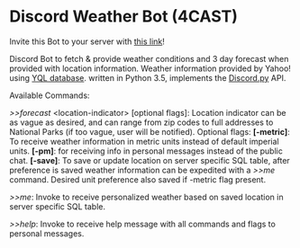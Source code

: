 # Discord Weather Bot (4CAST)

Invite this Bot to your server with [this link](https://discordapp.com/oauth2/authorize?client_id=220798987777605632&scope=bot&permissions=52224)!

Discord Bot to fetch & provide weather conditions and 3 day forecast when provided with location information. Weather information provided by Yahoo! using [YQL database](https://developer.yahoo.com/yql/). written in Python 3.5, implements the [Discord.py](https://github.com/Rapptz/discord.py) API. 

Available Commands:

*>>forecast* \<location-indicator> [optional flags]: Location indicator can be as vague as desired, and can range from zip codes to full addresses to National Parks (if too vague, user will be notified). Optional flags: **[-metric]**: To receive weather information in metric units instead of default imperial units. **[-pm]**: for receiving info in personal messages instead of the public chat. **\[-save]**: To save or update location on server specific SQL table, after preference is saved weather information can be expedited with a *>>me* command. Desired unit preference also saved if -metric flag present.

*>>me*: Invoke to receive personalized weather based on saved location in server specific SQL table. 

*>>help*: Invoke to receive help message with all commands and flags to personal messages. 
